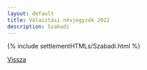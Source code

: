 ```yaml
---
layout: default
title: Választási névjegyzék 2022
description: Szabadi
---
```


{% include settlementHTMLs/Szabadi.html %}

[Vissza](./)